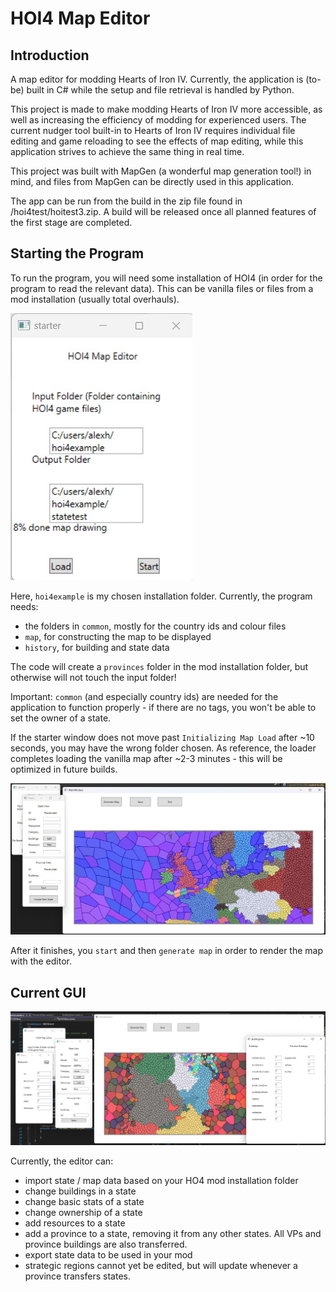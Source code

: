 # HOI4 Map Editor
## Introduction

A map editor for modding Hearts of Iron IV.
Currently, the application is (to-be) built in C# while the setup and file retrieval is handled by Python.

This project is made to make modding Hearts of Iron IV more accessible, as well as increasing the efficiency of modding for experienced users. The current nudger tool built-in to Hearts of Iron IV requires individual file editing and game reloading to see the effects of map editing, while this application strives to achieve the same thing in real time.

This project was built with MapGen (a wonderful map generation tool!) in mind, and files from MapGen can be directly used in this application.

The app can be run from the build in the zip file found in /hoi4test/hoitest3.zip.
A build will be released once all planned features of the first stage are completed.

## Starting the Program
To run the program, you will need some installation of HOI4 (in order for the program to read the relevant data). This can be vanilla files or files from a mod installation (usually total overhauls). 

![alt text](https://github.com/DeathByThermodynamics/HOI4-Map-Editor/blob/master/loadingcaption1.jpg)

Here, `hoi4example` is my chosen installation folder. Currently, the program needs:
- the folders in `common`, mostly for the country ids and colour files
- `map`, for constructing the map to be displayed
- `history`, for building and state data

The code will create a `provinces` folder in the mod installation folder, but otherwise will not touch the input folder!

Important: `common` (and especially country ids) are needed for the application to function properly - if there are no tags, you won't be able to set the owner of a state.

If the starter window does not move past `Initializing Map Load` after ~10 seconds, you may have the wrong folder chosen. As reference, the loader completes loading the vanilla map after ~2-3 minutes - this will be optimized in future builds.

![alt text](https://github.com/DeathByThermodynamics/HOI4-Map-Editor/blob/master/preview2.jpg)

After it finishes, you `start` and then `generate map` in order to render the map with the editor.

## Current GUI
![alt text](https://github.com/DeathByThermodynamics/HOI4-Map-Editor/blob/master/hoi4editorpreview.png)

Currently, the editor can:
- import state / map data based on your HO4 mod installation folder
- change buildings in a state
- change basic stats of a state
- change ownership of a state
- add resources to a state
- add a province to a state, removing it from any other states. All VPs and province buildings are also transferred.
- export state data to be used in your mod
- strategic regions cannot yet be edited, but will update whenever a province transfers states.
